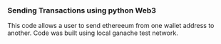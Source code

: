 ### Sending Transactions using python Web3

This code allows a user to send ethereeum from one wallet address to another. Code was built using local ganache test network. 

